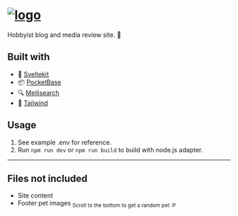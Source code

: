 # [![logo](https://github.com/GeneMarks/genemarks-v2/assets/68919132/54f89ac2-81ac-4611-8e86-a7a820248c1d)](https://genemarks.net)

Hobbyist blog and media review site. 🍿


## Built with
- 🚀 [Sveltekit](https://kit.svelte.dev)
- 📦 [PocketBase](https://pocketbase.io)
- 🔍 [Meilisearch](https://www.meilisearch.com)
- 🎨 [Tailwind](https://tailwindcss.com)


## Usage
1. See example .env for reference.
2. Run `npm run dev` or `npm run build` to build with node.js adapter.


---

## Files not included
- Site content
- Footer pet images <sub>Scroll to the bottom to get a random pet :P</sub>
